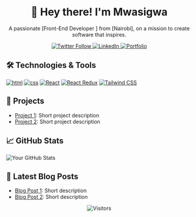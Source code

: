
<h1 align="center">🚀 Hey there! I'm Mwasigwa </h1>

<p align="center">
  A passionate [Front-End Developer ] from [Nairobi], on a mission to create software that inspires.
</p>

<p align="center">
  <a href="https://twitter.com/your-twitter-handle">
    <img alt="Twitter Follow" src="https://img.shields.io/twitter/follow/your-twitter-handle?style=social">
  </a>
  <a href="https://linkedin.com/in/your-linkedin-profile">
    <img alt="LinkedIn" src="https://img.shields.io/badge/LinkedIn-Connect-blue">
  </a>
  <a href="https://your-portfolio-website.com">
    <img alt="Portfolio" src="https://img.shields.io/badge/Portfolio-Visit-orange">
  </a>
</p>

## 🛠️ Technologies & Tools

[![html](https://img.shields.io/badge/-Tech1-333333?style=flat&logo=tech1&logoColor=white)](https://tech1-website.com)
[![css](https://img.shields.io/badge/-Tech2-333333?style=flat&logo=tech2&logoColor=white)](https://tech2-website.com)
[![React](https://img.shields.io/badge/-Tech2-333333?style=flat&logo=tech2&logoColor=white)](https://tech2-website.com)
[![React Redux](https://img.shields.io/badge/-Tech2-333333?style=flat&logo=tech2&logoColor=white)](https://tech2-website.com)
[![Tailwind CSS](https://img.shields.io/badge/-Tech2-333333?style=flat&logo=tech2&logoColor=white)](https://tech2-website.com)


## 🚀 Projects

- [Project 1](https://github.com/your/project1): Short project description
- [Project 2](https://github.com/your/project2): Short project description

## 📈 GitHub Stats

![Your GitHub Stats](https://github-readme-stats.vercel.app/api?username=your-username&show_icons=true&hide_title=true&hide_border=true&count_private=true&hide=prs&theme=radical)

## 📝 Latest Blog Posts

- [Blog Post 1](https://your-blog.com/post1): Short description
- [Blog Post 2](https://your-blog.com/post2): Short description

<p align="center">
  <img src="https://visitor-badge.glitch.me/badge?page_id=your-username.your-username" alt="Visitors">
</p>

